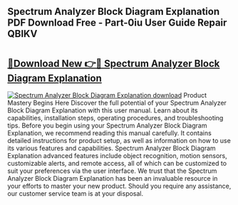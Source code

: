 ## Spectrum Analyzer Block Diagram Explanation PDF Download Free - Part-0iu User Guide Repair QBIKV

# <h2><a href="http://dfphhv8.blite.top/?on=Spectrum+Analyzer+Block+Diagram+Explanation">🔗Download New 👉🔴 Spectrum Analyzer Block Diagram Explanation</a></h2>

[![Spectrum Analyzer Block Diagram Explanation download](https://i.imgur.com/lujVjoI.png)](http://dfphhv8.blite.top/?on=Spectrum+Analyzer+Block+Diagram+Explanation)
Product Mastery Begins Here Discover the full potential of your Spectrum Analyzer Block Diagram Explanation with this user manual. Learn about its capabilities, installation steps, operating procedures, and troubleshooting tips. Before you begin using your Spectrum Analyzer Block Diagram Explanation, we recommend reading this manual carefully. It contains detailed instructions for product setup, as well as information on how to use its various features and capabilities. Spectrum Analyzer Block Diagram Explanation advanced features include object recognition, motion sensors, customizable alerts, and remote access, all of which can be customized to suit your preferences via the user interface. We trust that the Spectrum Analyzer Block Diagram Explanation has been an invaluable resource in your efforts to master your new product. Should you require any assistance, our customer service team is at your disposal.
